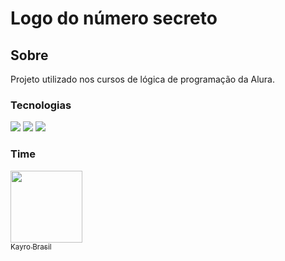 <h1>Logo do número secreto</h1>
<h2>Sobre</h2>
<p>Projeto utilizado nos cursos de lógica de programação da Alura.</p>

<h3>Tecnologias</h3>
<div>
    <img src="https://img.shields.io/badge/HTML-239120?style=for-the-badge&logo=html5&logoColor=white">
    <img src="https://img.shields.io/badge/CSS-239120?style=for-the-badge&logo=css3&logoColor=white">
    <img src="https://img.shields.io/badge/JavaScript-F7DF1E?style=for-the-badge&logo=javascript&logoColor=black">
</div>

<h3>Time</h3>
<div>
    <a href="https://github.com/kayrobrasil">
        <img loading="lazy" src="https://avatars.githubusercontent.com/u/1686702?v=4" width="115"><br><sub>Kayro Brasil</sub>
    </a>
</div>

